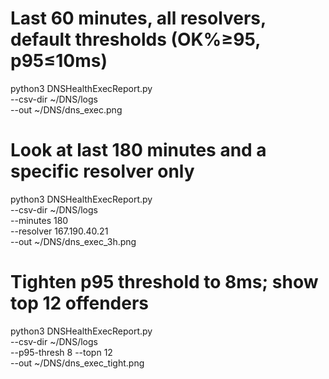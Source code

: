 # Last 60 minutes, all resolvers, default thresholds (OK%≥95, p95≤10ms)
python3 DNSHealthExecReport.py \
  --csv-dir ~/DNS/logs \
  --out ~/DNS/dns_exec.png

# Look at last 180 minutes and a specific resolver only
python3 DNSHealthExecReport.py \
  --csv-dir ~/DNS/logs \
  --minutes 180 \
  --resolver 167.190.40.21 \
  --out ~/DNS/dns_exec_3h.png

# Tighten p95 threshold to 8ms; show top 12 offenders
python3 DNSHealthExecReport.py \
  --csv-dir ~/DNS/logs \
  --p95-thresh 8 --topn 12 \
  --out ~/DNS/dns_exec_tight.png

